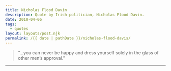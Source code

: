 ```yaml
---
title: Nicholas Flood Davin
description: Quote by Irish politician, Nicholas Flood Davin.
date: 2010-04-06
tags: 
  - quotes
layout: layouts/post.njk
permalink: /{{ date | pathDate }}/nicholas-flood-davis/
---
```


> “...you can never be happy and dress yourself solely in the glass of other men’s approval.”

---

